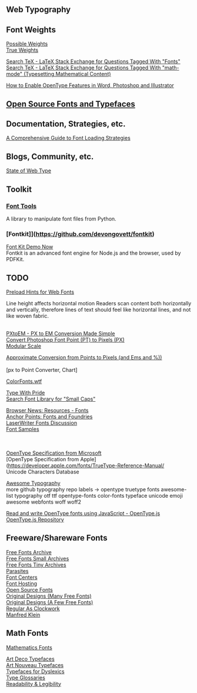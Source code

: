 ## Web Typography  


## Font Weights  
[Possible Weights](http://www.upsdell.com/BrowserNews/res_fontweights.htm)  
[True Weights](http://www.upsdell.com/BrowserNews/res_fontweights2.htm)   



[Search TeX - LaTeX Stack Exchange for Questions Tagged With "Fonts"](https://tex.stackexchange.com/questions/tagged/fonts)  
[Search TeX - LaTeX Stack Exchange for Questions Tagged With "math-mode" (Typesetting Mathematical Content)](https://tex.stackexchange.com/questions/tagged/math-mode)  


[How to Enable OpenType Features in Word, Photoshop and Illustrator](https://medialoot.com/blog/how-to-enable-opentype-features-in-word-photoshop-and-illustrator/)  



## [Open Source Fonts and Typefaces](web-typography-open-fonts.md)    

## Documentation, Strategies, etc.  

[A Comprehensive Guide to Font Loading Strategies](https://www.zachleat.com/web/comprehensive-webfonts/)

## Blogs, Community, etc.  

[State of Web Type](http://stateofwebtype.com/)  

## Toolkit  

### [Font Tools](https://github.com/fonttools/fonttools)
A library to manipulate font files from Python.  

### [Fontkit]](https://github.com/devongovett/fontkit)  
[Font Kit Demo Now](https://fontkit-demo.now.sh/)  
Fontkit is an advanced font engine for Node.js and the browser, used by PDFKit.  

## TODO  
[Preload Hints for Web Fonts](https://www.bramstein.com/writing/preload-hints-for-web-fonts.html)  



Line height affects horizontal motion
Readers scan content both horizontally and vertically, therefore lines of text should feel like horizontal lines, and not like woven fabric.
[](https://www.smashingmagazine.com/2014/09/balancing-line-length-font-size-responsive-web-design/)  


[](https://webkit.org/blog/85/introducing-text-stroke/)
[](https://css-tricks.com/adding-stroke-to-web-text/)
[](https://developer.mozilla.org/en-US/docs/Web/CSS/-webkit-text-stroke)
[](http://www.abdullahyahya.com/2011/10/convert-photoshop-font-point-pt-to-pixels-px/)	
[PXtoEM - PX to EM Conversion Made Simple](http://pxtoem.com/)  
[Convert Photoshop Font Point (PT) to Pixels (PX)](http://www.abdullahyahya.com/2011/10/convert-photoshop-font-point-pt-to-pixels-px/)  
[Modular Scale](http://www.modularscale.com/)  

[Approximate Conversion from Points to Pixels (and Ems and %))](http://reeddesign.co.uk/test/points-pixels.html)  
[](http://www.endmemo.com/sconvert/pixelpoint.php)  
[px to Point Converter, Chart]

[ColorFonts.wtf](https://www.colorfonts.wtf/)

[Type With Pride](https://www.typewithpride.com/)  
[](https://www.fontsquirrel.com/fonts/list/classification/serif)
[Search Font Library for "Small Caps"](https://fontlibrary.org/en/search?query=small+caps)  

[](http://www.psdchat.com/resources/fonts/free-fonts-friday-vol-26/)  

[Browser News: Resources - Fonts](http://www.upsdell.com/BrowserNews/res_fonts.htm)  
[Anchor Points: Fonts and Foundries](http://wayback.archive.org/web/20130126122824/http://www.codestyle.org/css/font-family/AnchorPoints.shtml)  
[LaserWriter Fonts Discussion](http://www.xnet.se/xpo/typetalk/)  
[Font Samples](http://wayback.archive.org/web/20140408042008/http://www.upsdell.com/BrowserNews/res_fontsamp.htm)  


[](https://github.com/vfrico/fontsquirrel_dl)  
[](https://github.com/Jolg42/OpenType-Specification)  
[OpenType Specification from Microsoft](https://www.microsoft.com/typography/otspec/)  
[OpenType Specification from Apple](https://developer.apple.com/fonts/TrueType-Reference-Manual/
[](https://github.com/Jolg42/unicode-ucd)  
Unicode Characters Database
[](http://www.unicode.org/reports/tr44/tr44-16.html)  


[Awesome Typography](https://github.com/Jolg42/awesome-typography)  
more github typography repo labels ->
opentype
truetype
fonts
awesome-list
typography
otf
ttf
opentype-fonts
color-fonts
typeface
unicode
emoji
awesome
webfonts
woff
woff2

[Read and write OpenType fonts using JavaScript - OpenType.js](https://opentype.js.org/)
[OpenType.js Repository](https://github.com/nodebox/opentype.js)  

## Freeware/Shareware Fonts  

[Free Fonts Archive](http://luc.devroye.org/freefonts.html)  
[Free Fonts Small Archives](http://luc.devroye.org/freefonts2.html)  
[Free Fonts Tiny Archives](http://luc.devroye.org/freefonts3.html)  
[Parasites](http://luc.devroye.org/parasite.html)  
[Font Centers](http://luc.devroye.org/fontcenters.html)  
[Font Hosting](http://luc.devroye.org/fonthosting.html)  
[Open Source Fonts](http://luc.devroye.org/opensourcefonts.html)  
[Original Designs (Many Free Fonts)](http://luc.devroye.org/originalfonts.html)  
[Original Designs (A Few Free Fonts)](http://luc.devroye.org/original2fonts.html)  
[Regular As Clockwork](http://luc.devroye.org/regular.html)  
[Manfred Klein](http://luc.devroye.org/klein.html)  




## Math Fonts  

[Mathematics Fonts](http://luc.devroye.org/math.html)  


[Art Deco Typefaces](http://luc.devroye.org/artdeco.html)  
[Art Nouveau Typefaces](http://luc.devroye.org/artnouveau.html)  
[Typefaces for Dyslexics](http://luc.devroye.org/dyslexia.html)  
[Type Glossaries](http://luc.devroye.org/glossary.html)  
[Readability & Legibility](http://luc.devroye.org/readability.html)  


